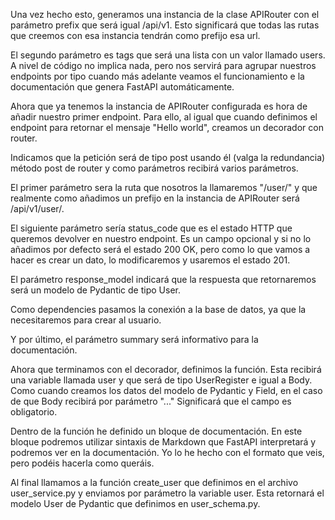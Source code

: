 Una vez hecho esto, generamos una instancia de la clase APIRouter con 
el parámetro prefix que será igual /api/v1. Esto significará que todas 
las rutas que creemos con esa instancia tendrán como prefijo esa url.

El segundo parámetro es tags que será una lista con un valor llamado 
users. A nivel de código no implica nada, pero nos servirá para agrupar
nuestros endpoints por tipo cuando más adelante veamos el funcionamiento
e la documentación que genera FastAPI automáticamente.

Ahora que ya tenemos la instancia de APIRouter configurada es hora de 
añadir nuestro primer endpoint. Para ello, al igual que cuando definimos
el endpoint para retornar el mensaje "Hello world", creamos un decorador
con router.

Indicamos que la petición será de tipo post usando él (valga la redundancia)
método post de router y como parámetros recibirá varios parámetros.

El primer parámetro sera la ruta que nosotros la llamaremos "/user/" y que 
realmente como añadimos un prefijo en la instancia de APIRouter será /api/v1/user/.

El siguiente parámetro sería status_code que es el estado HTTP que queremos
 devolver en nuestro endpoint. Es un campo opcional y si no lo añadimos por 
 defecto será el estado 200 OK, pero como lo que vamos a hacer es crear un 
 dato, lo modificaremos y usaremos el estado 201.

El parámetro response_model indicará que la respuesta que retornaremos será 
un modelo de Pydantic de tipo User.

Como dependencies pasamos la conexión a la base de datos, ya que la 
necesitaremos para crear al usuario.

Y por último, el parámetro summary será informativo para la documentación.

Ahora que terminamos con el decorador, definimos la función. Esta recibirá 
una variable llamada user y que será de tipo UserRegister e igual a Body. Como 
cuando creamos los datos del modelo de Pydantic y Field, en el caso de que 
Body recibirá por parámetro "..." Significará que el campo es obligatorio.

Dentro de la función he definido un bloque de documentación. En este bloque 
podremos utilizar sintaxis de Markdown que FastAPI interpretará y podremos 
ver en la documentación. Yo lo he hecho con el formato que veis, pero podéis 
hacerla como queráis.

Al final llamamos a la función create_user que definimos en el archivo 
user_service.py y enviamos por parámetro la variable user. Esta retornará 
el modelo User de Pydantic que definimos en user_schema.py.